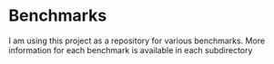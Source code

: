 # Benchmarks
I am using this project as a repository for various benchmarks. More information for each benchmark is available in each subdirectory
